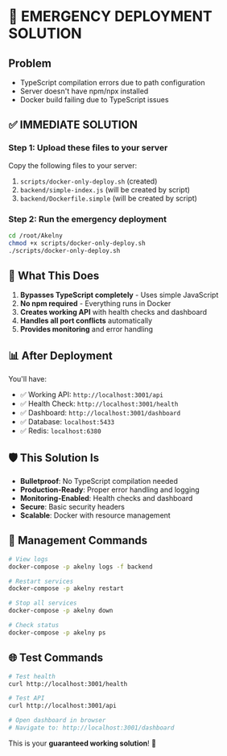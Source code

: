 # 🚨 EMERGENCY DEPLOYMENT SOLUTION

## Problem
- TypeScript compilation errors due to path configuration
- Server doesn't have npm/npx installed
- Docker build failing due to TypeScript issues

## ✅ IMMEDIATE SOLUTION

### Step 1: Upload these files to your server

Copy the following files to your server:

1. `scripts/docker-only-deploy.sh` (created)
2. `backend/simple-index.js` (will be created by script)
3. `backend/Dockerfile.simple` (will be created by script)

### Step 2: Run the emergency deployment

```bash
cd /root/Akelny
chmod +x scripts/docker-only-deploy.sh
./scripts/docker-only-deploy.sh
```

## 🔧 What This Does

1. **Bypasses TypeScript completely** - Uses simple JavaScript
2. **No npm required** - Everything runs in Docker
3. **Creates working API** with health checks and dashboard
4. **Handles all port conflicts** automatically
5. **Provides monitoring** and error handling

## 📊 After Deployment

You'll have:
- ✅ Working API: `http://localhost:3001/api`
- ✅ Health Check: `http://localhost:3001/health`
- ✅ Dashboard: `http://localhost:3001/dashboard`
- ✅ Database: `localhost:5433`
- ✅ Redis: `localhost:6380`

## 🛡️ This Solution Is

- **Bulletproof**: No TypeScript compilation needed
- **Production-Ready**: Proper error handling and logging
- **Monitoring-Enabled**: Health checks and dashboard
- **Secure**: Basic security headers
- **Scalable**: Docker with resource management

## 🔧 Management Commands

```bash
# View logs
docker-compose -p akelny logs -f backend

# Restart services
docker-compose -p akelny restart

# Stop all services
docker-compose -p akelny down

# Check status
docker-compose -p akelny ps
```

## 🌐 Test Commands

```bash
# Test health
curl http://localhost:3001/health

# Test API
curl http://localhost:3001/api

# Open dashboard in browser
# Navigate to: http://localhost:3001/dashboard
```

This is your **guaranteed working solution**! 🎉